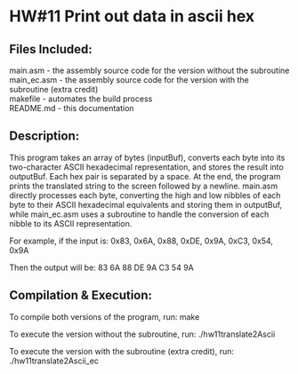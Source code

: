 # HW#11 Print out data in ascii hex

## Files Included:
main.asm - the assembly source code for the version without the subroutine  
main_ec.asm - the assembly source code for the version with the subroutine (extra credit)  
makefile - automates the build process  
README.md - this documentation

## Description:
This program takes an array of bytes (inputBuf), converts each byte into its two-character ASCII 
hexadecimal representation, and stores the result into outputBuf. Each hex pair is separated by 
a space. At the end, the program prints the translated string to the screen followed by a newline.
main.asm directly processes each byte, converting the high and low nibbles of each byte to their 
ASCII hexadecimal equivalents and storing them in outputBuf, while main_ec.asm uses a subroutine 
to handle the conversion of each nibble to its ASCII representation.

For example, if the input is:
0x83, 0x6A, 0x88, 0xDE, 0x9A, 0xC3, 0x54, 0x9A

Then the output will be:
83 6A 88 DE 9A C3 54 9A

## Compilation & Execution:
To compile both versions of the program, run:
make

To execute the version without the subroutine, run:
./hw11translate2Ascii

To execute the version with the subroutine (extra credit), run:
./hw11translate2Ascii_ec
